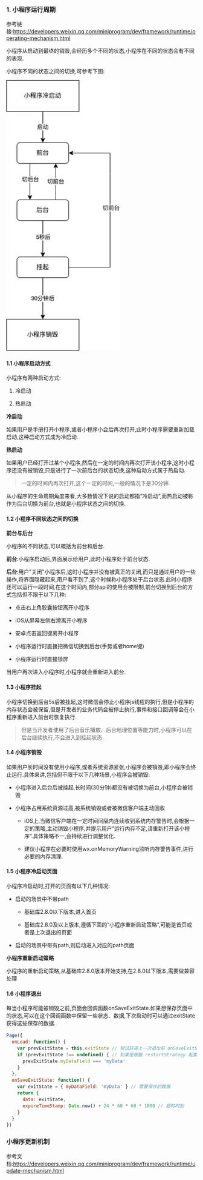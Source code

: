 ### 1. 小程序运行周期

参考链接:https://developers.weixin.qq.com/miniprogram/dev/framework/runtime/operating-mechanism.html

小程序从启动到最终的销毁,会经历多个不同的状态,小程序在不同的状态会有不同的表现.

小程序不同的状态之间的切换,可参考下图:

<img src="./images/img-2.png" width="300" />

#### 1.1 小程序启动方式

小程序有两种启动方式:

1. 冷启动

2. 热启动

**冷启动**

如果用户是手册打开小程序,或者小程序小会后再次打开,此时小程序需要重新加载启动,这种启动方式成为冷启动.

**热启动**

如果用户已经打开过某个小程序,然后在一定的时间内再次打开该小程序,这时小程序还没有被销毁,只是进行了一次前后台的状态切换,这种启动方式属于热启动.

> 一定的时间内再次打开,这个一定的时间,一般的情况下是30分钟.

从小程序的生命周期角度来看,大多数情况下说的启动都指“冷启动”,而热启动被称作为后台切换为前台,也就是小程序状态之间的切换.

#### 1.2 小程序不同状态之间的切换

**前台与后台**

小程序的不同状态,可以概括为前台和后台.

**前台**:小程序启动后,界面展示给用户,此时小程序处于前台状态.

**后台**:用户"关闭"小程序后,这时小程序并没有被真正的关闭,而只是通过用户的一些操作,将界面隐藏起来,用户看不到了,这个时候称小程序处于后台状态.此时小程序还可以运行一段时间,在这个时间内,部分api的使用会被限制,前台切换到后台的方式包括但不限于以下几种:

- 点击右上角胶囊按钮离开小程序

- iOS从屏幕左侧右滑离开小程序

- 安卓点击返回键离开小程序

- 小程序运行时直接把微信切换到后台(手势或者home键)

- 小程序运行时直接锁屏

当用户再次进入小程序时,小程序就会重新进入前台.

#### 1.3 小程序挂起

小程序切换到后台5s后被挂起,这时微信会停止小程序js线程的执行,但是小程序的内存状态会被保留,但是开发者的业务代码会被停止执行,事件和接口回调等会在小程序重新进入前台时恢复执行.

> 但是当开发者使用了后台音乐播放、后台地理位置等能力时,小程序可以在后台继续执行,不会进入到挂起状态.

#### 1.4 小程序销毁

如果用户长时间没有使用小程序,或者系统资源紧张,小程序会被销毁,即小程序会终止运行.具体来讲,包括但不限于以下几种场景,小程序会被销毁:

- 小程序进入后台后被挂起,长时间(30分钟)都没有被切换为前台,小程序会被销毁

- 小程序占用系统资源过高,被系统销毁或者被微信客户端主动回收

    * iOS上,当微信客户端在一定时间间隔内连续收到系统内存警告时,会根据一定的策略,主动销毁小程序,并提示用户“运行内存不足,请重新打开该小程序”.具体策略不一,会持续进行调整优化.

    * 建议小程序在必要时使用wx.onMemoryWarning监听内存警告事件,进行必要的内存清理.

#### 1.5 小程序冷启动页面

小程序冷启动时,打开的页面有以下几种情况:

- 启动的场景中不带path

    * 基础库2.8.0以下版本,进入首页

    * 基础库2.8.0及以上版本,遵循下面的“小程序重新启动策略”,可能是首页或者是上次退出的页面

- 启动的场景中带有path,则启动进入对应的path页面

**小程序重新启动策略**

小程序的重新启动策略,从基础库2.8.0版本开始支持,在2.8.0以下版本,需要做兼容处理

#### 1.6 小程序退出

每当小程序可能被销毁之前,页面会回调函数onSaveExitState.如果想保存页面中的状态,可以在这个回调函数中保留一些状态、数据,下次启动时可以通过exitState获得这些保存的数据.

```js
Page({
  onLoad: function() {
    var prevExitState = this.exitState // 尝试获得上一次退出前 onSaveExitState 保存的数据
    if (prevExitState !== undefined) { // 如果是根据 restartStrategy 配置进行的冷启动，就可以获取到
      prevExitState.myDataField === 'myData' 
    }
  },
  onSaveExitState: function() {
    var exitState = { myDataField: 'myData' } // 需要保存的数据
    return {
      data: exitState,
      expireTimeStamp: Date.now() + 24 * 60 * 60 * 1000 // 超时时刻
    }
  }
})

```

### 小程序更新机制

参考文档:https://developers.weixin.qq.com/miniprogram/dev/framework/runtime/update-mechanism.html